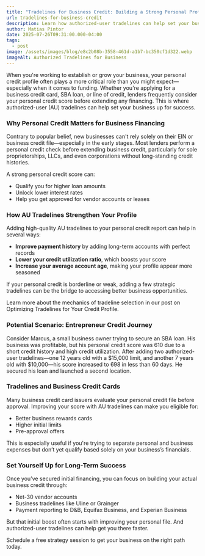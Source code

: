 ```yaml
---
title: "Tradelines for Business Credit: Building a Strong Personal Profile First"
url: tradelines-for-business-credit
description: Learn how authorized-user tradelines can help set your business up for success.
author: Matias Pintor
date: 2025-07-26T09:31:00.000-04:00
tags:
  - post
image: /assets/images/blog/e8c2b08b-3558-461d-a1b7-bc350cf1d322.webp
imageAlt: Authorized Tradelines for Business
---
```

When you're working to establish or grow your business, your personal credit profile often plays a more critical role than you might expect—especially when it comes to funding. Whether you're applying for a business credit card, SBA loan, or line of credit, lenders frequently consider your personal credit score before extending any financing. This is where authorized-user (AU) tradelines can help set your business up for success.

### **Why Personal Credit Matters for Business Financing**

Contrary to popular belief, new businesses can't rely solely on their EIN or business credit file—especially in the early stages. Most lenders perform a personal credit check before extending business credit, particularly for sole proprietorships, LLCs, and even corporations without long-standing credit histories.

A strong personal credit score can:

* Qualify you for higher loan amounts
* Unlock lower interest rates
* Help you get approved for vendor accounts or leases

### **How AU Tradelines Strengthen Your Profile**

Adding high-quality AU tradelines to your personal credit report can help in several ways:

* **Improve payment history** by adding long-term accounts with perfect records
* **Lower your credit utilization ratio**, which boosts your score
* **Increase your average account age**, making your profile appear more seasoned

If your personal credit is borderline or weak, adding a few strategic tradelines can be the bridge to accessing better business opportunities.

Learn more about the mechanics of tradeline selection in our post on Optimizing Tradelines for Your Credit Profile.

### **Potential Scenario: Entrepreneur Credit Journey**

Consider Marcus, a small business owner trying to secure an SBA loan. His business was profitable, but his personal credit score was 610 due to a short credit history and high credit utilization. After adding two authorized-user tradelines—one 12 years old with a $15,000 limit, and another 7 years old with $10,000—his score increased to 698 in less than 60 days. He secured his loan and launched a second location.

### **Tradelines and Business Credit Cards**

Many business credit card issuers evaluate your personal credit file before approval. Improving your score with AU tradelines can make you eligible for:

* Better business rewards cards
* Higher initial limits
* Pre-approval offers

This is especially useful if you're trying to separate personal and business expenses but don’t yet qualify based solely on your business’s financials.

### **Set Yourself Up for Long-Term Success**

Once you’ve secured initial financing, you can focus on building your actual business credit through:

* Net-30 vendor accounts
* Business tradelines like Uline or Grainger
* Payment reporting to D&B, Equifax Business, and Experian Business

But that initial boost often starts with improving your personal file. And authorized-user tradelines can help get you there faster.

Schedule a free strategy session to get your business on the right path today.
